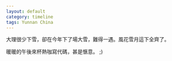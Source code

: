 ```yaml
---
layout: default
category: timeline
tags: Yunnan China
---
```


大理很少下雪，卻在今年下了場大雪，難得一遇。風花雪月這下全齊了。

暖暖的午後來杯熱咖寫代碼，甚是愜意。 ;)

<img src="{{ site_url }}/img/posts/2013-12-16-01.jpg" alt="">
<img src="{{ site_url }}/img/posts/2013-12-16-02.jpg" alt="">

